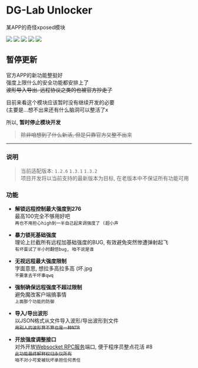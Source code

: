 # DG-Lab Unlocker
某APP的奇怪xposed模块

![](https://img.shields.io/badge/Module-Xposed-green?style=for-the-badge&logo=Android&logoColor=white) ![](https://img.shields.io/github/license/SakuraKoi/DgLabUnlocker?style=for-the-badge) ![](https://img.shields.io/github/languages/top/SakuraKoi/DgLabUnlocker?style=for-the-badge) ![](https://img.shields.io/github/downloads/SakuraKoi/DgLabUnlocker/total?style=for-the-badge) ![](https://img.shields.io/github/v/release/SakuraKoi/DgLabUnlocker?style=for-the-badge)

## 暂停更新
官方APP的新功能整挺好\
强度上限什么的安全功能都安排上了\
~~波形导入导出. 远程协议之类的也被官方抄走了~~

目前来看这个模块应该暂时没有继续开发的必要\
(主要是...想不出来还有什么脑洞可以整活了x

所以, **暂时停止模块开发**
> ~~除非咱想到了什么新活, 但是只靠官方又整不出来~~
---
 
### 说明
> 当前适配版本: `1.2.6` `1.3.1` `1.3.2`\
> 项目开发将以当前支持的最新版本为目标, 在老版本中不保证所有功能可用

### 功能

- **解锁远程控制最大强度到276**\
最高100完全不够用好吧\
`再也不用担心high到一半自己起来调强度了 (超小声`

- **暴力锁死基础强度**\
理论上拦截所有远程加基础强度的BUG, 有效避免突然惨遭弹射起飞\
`有坏蛋试了半小时翻倍bug, 咱不说是谁`

- **无视远程最大强度限制**\
字面意思, 想拉多高拉多高 (坏.jpg\
`不要拿去干坏事qwq`

- **强制确保远程强度不超过限制**\
  避免魔改客户端搞事情\
  `上面那个功能的防御`
  
- **导入/导出波形**\
  以JSON格式从文件导入波形/导出波形到文件\
  <strike>`用别人的波形算不算也是一种NTR`</strike>

- **开放强度调整接口**\
  对外开放[Websocket RPC服务](https://github.com/SakuraKoi/DgLabUnlocker/wiki/Websocket-RPC-Spec)端口, 便于程序员整点花活 #8\
  <strike>`此功能最终解释权归永仪所有`</strike>\
  `咱不对小可爱被玩坏承担任何责任`
